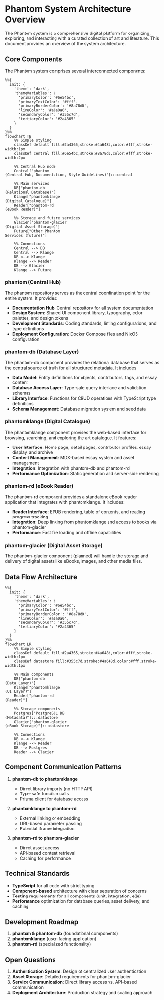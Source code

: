 # Phantom System Architecture Overview

The Phantom system is a comprehensive digital platform for organizing, exploring, and interacting with a curated collection of art and literature. This document provides an overview of the system architecture.

## Core Components

The Phantom system comprises several interconnected components:

```mermaid
%%{
  init: {
    'theme': 'dark',
    'themeVariables': {
      'primaryColor': '#6e54bc',
      'primaryTextColor': '#fff',
      'primaryBorderColor': '#8a78d0',
      'lineColor': '#a0a0a0',
      'secondaryColor': '#355c7d',
      'tertiaryColor': '#2a4365'
    }
  }
}%%
flowchart TB
    %% Simple styling
    classDef default fill:#2a4365,stroke:#4a648d,color:#fff,stroke-width:1px
    classDef central fill:#6e54bc,stroke:#8a78d0,color:#fff,stroke-width:2px
    
    %% Central Hub node
    Central["phantom
(Central Hub, Documentation, Style Guidelines)"]:::central
    
    %% Main services
    DB["phantom-db
(Relational Database)"]
    Klange["phantomklange
(Digital Catalogue)"]
    Reader["phantom-rd
(eBook Reader)"]
    
    %% Storage and future services
    Glacier["phantom-glacier
(Digital Asset Storage)"]
    Future["Other Phantom
Services (future)"]
    
    %% Connections
    Central --> DB
    Central --> Klange
    DB <--> Klange
    Klange --> Reader
    DB --> Glacier
    Klange --> Future
```

### phantom (Central Hub)

The phantom repository serves as the central coordination point for the entire system. It provides:

- **Documentation Hub**: Central repository for all system documentation
- **Design System**: Shared UI component library, typography, color palettes, and design tokens
- **Development Standards**: Coding standards, linting configurations, and type definitions
- **Deployment Configuration**: Docker Compose files and NixOS configuration

### phantom-db (Database Layer)

The phantom-db component provides the relational database that serves as the central source of truth for all structured metadata. It includes:

- **Data Model**: Entity definitions for objects, contributors, tags, and essay content
- **Database Access Layer**: Type-safe query interface and validation schemas
- **Library Interface**: Functions for CRUD operations with TypeScript type definitions
- **Schema Management**: Database migration system and seed data

### phantomklange (Digital Catalogue)

The phantomklange component provides the web-based interface for browsing, searching, and exploring the art catalogue. It features:

- **User Interface**: Home page, detail pages, contributor profiles, essay display, and archive
- **Content Management**: MDX-based essay system and asset management
- **Integration**: Integration with phantom-db and phantom-rd
- **Performance Optimization**: Static generation and server-side rendering

### phantom-rd (eBook Reader)

The phantom-rd component provides a standalone eBook reader application that integrates with phantomklange. It includes:

- **Reader Interface**: EPUB rendering, table of contents, and reading progress tracking
- **Integration**: Deep linking from phantomklange and access to books via phantom-glacier
- **Performance**: Fast file loading and offline capabilities

### phantom-glacier (Digital Asset Storage)

The phantom-glacier component (planned) will handle the storage and delivery of digital assets like eBooks, images, and other media files.

## Data Flow Architecture

```mermaid
%%{
  init: {
    'theme': 'dark',
    'themeVariables': {
      'primaryColor': '#6e54bc',
      'primaryTextColor': '#fff',
      'primaryBorderColor': '#8a78d0',
      'lineColor': '#a0a0a0',
      'secondaryColor': '#355c7d',
      'tertiaryColor': '#2a4365'
    }
  }
}%%
flowchart LR
    %% Simple styling
    classDef default fill:#2a4365,stroke:#4a648d,color:#fff,stroke-width:1px
    classDef datastore fill:#355c7d,stroke:#4a648d,color:#fff,stroke-width:1px
    
    %% Main components
    DB["phantom-db
(Data Layer)"]
    Klange["phantomklange
(UI Layer)"]
    Reader["phantom-rd
(Reader)"]
    
    %% Storage components
    Postgres["PostgreSQL DB
(Metadata)"]:::datastore
    Glacier["phantom-glacier
(eBook Storage)"]:::datastore
    
    %% Connections
    DB <--> Klange
    Klange --> Reader
    DB --> Postgres
    Reader --> Glacier
```

## Component Communication Patterns

1. **phantom-db to phantomklange**
   - Direct library imports (no HTTP API)
   - Type-safe function calls
   - Prisma client for database access

2. **phantomklange to phantom-rd**
   - External linking or embedding
   - URL-based parameter passing
   - Potential iframe integration

3. **phantom-rd to phantom-glacier**
   - Direct asset access
   - API-based content retrieval
   - Caching for performance

## Technical Standards

- **TypeScript** for all code with strict typing
- **Component-based** architecture with clear separation of concerns
- **Testing** requirements for all components (unit, integration, e2e)
- **Performance** optimization for database queries, asset delivery, and caching

## Development Roadmap

1. **phantom & phantom-db** (foundational components)
2. **phantomklange** (user-facing application)
3. **phantom-rd** (specialized functionality)

## Open Questions

1. **Authentication System**: Design of centralized user authentication
2. **Asset Storage**: Detailed requirements for phantom-glacier
3. **Service Communication**: Direct library access vs. API-based communication
4. **Deployment Architecture**: Production strategy and scaling approach
